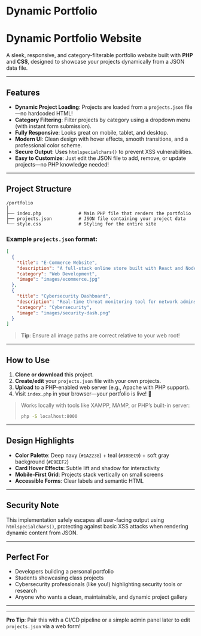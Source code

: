 # Dynamic Portfolio 

# Dynamic Portfolio Website

A sleek, responsive, and category-filterable portfolio website built with **PHP** and **CSS**, designed to showcase your projects dynamically from a JSON data file.

---

##  Features

- **Dynamic Project Loading**: Projects are loaded from a `projects.json` file—no hardcoded HTML!
- **Category Filtering**: Filter projects by category using a dropdown menu (with instant form submission).
- **Fully Responsive**: Looks great on mobile, tablet, and desktop.
- **Modern UI**: Clean design with hover effects, smooth transitions, and a professional color scheme.
- **Secure Output**: Uses `htmlspecialchars()` to prevent XSS vulnerabilities.
- **Easy to Customize**: Just edit the JSON file to add, remove, or update projects—no PHP knowledge needed!

---

##  Project Structure

```
/portfolio
│
├── index.php              # Main PHP file that renders the portfolio
├── projects.json          # JSON file containing your project data
└── style.css              # Styling for the entire site
```

### Example `projects.json` format:
```json
[
  {
    "title": "E-Commerce Website",
    "description": "A full-stack online store built with React and Node.js.",
    "category": "Web Development",
    "image": "images/ecommerce.jpg"
  },
  {
    "title": "Cybersecurity Dashboard",
    "description": "Real-time threat monitoring tool for network admins.",
    "category": "Cybersecurity",
    "image": "images/security-dash.png"
  }
]
```

>  **Tip**: Ensure all image paths are correct relative to your web root!

---

##  How to Use

1. **Clone or download** this project.
2. **Create/edit** your `projects.json` file with your own projects.
3. **Upload** to a PHP-enabled web server (e.g., Apache with PHP support).
4. Visit `index.php` in your browser—your portfolio is live! 🎉

>  Works locally with tools like XAMPP, MAMP, or PHP’s built-in server:
> ```bash
> php -S localhost:8000
> ```

---

##  Design Highlights

- **Color Palette**: Deep navy (`#1A2238`) + teal (`#38BEC9`) + soft gray background (`#E9EEF2`)
- **Card Hover Effects**: Subtle lift and shadow for interactivity
- **Mobile-First Grid**: Projects stack vertically on small screens
- **Accessible Forms**: Clear labels and semantic HTML

---

##  Security Note

This implementation safely escapes all user-facing output using `htmlspecialchars()`, protecting against basic XSS attacks when rendering dynamic content from JSON.

---

##  Perfect For

- Developers building a personal portfolio  
- Students showcasing class projects  
- Cybersecurity professionals (like you!) highlighting security tools or research  
- Anyone who wants a clean, maintainable, and dynamic project gallery

---

---

 **Pro Tip**: Pair this with a CI/CD pipeline or a simple admin panel later to edit `projects.json` via a web form!
